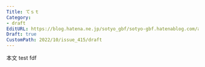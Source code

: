 ```yaml
---
Title: てｓｔ
Category:
- draft
EditURL: https://blog.hatena.ne.jp/sotyo_gbf/sotyo-gbf.hatenablog.com/atom/entry/4207112889928710038
Draft: true
CustomPath: 2022/10/issue_415/draft
---
```


本文
test
fdf
